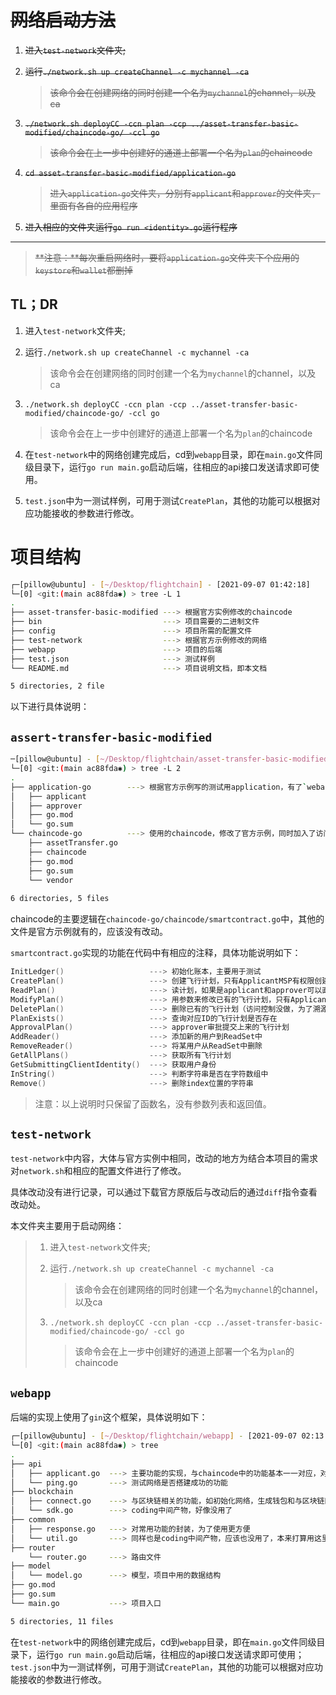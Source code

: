 # ~~网络启动方法~~
1. ~~进入`test-network`文件夹;~~  
2. ~~运行`./network.sh up createChannel -c mychannel -ca`~~  
   
    > ~~该命令会在创建网络的同时创建一个名为`mychannel`的channel，以及ca~~  
3. ~~`./network.sh deployCC -ccn plan -ccp ../asset-transfer-basic-modified/chaincode-go/ -ccl go`~~  
   
    > ~~该命令会在上一步中创建好的通道上部署一个名为`plan`的chaincode~~  
4. ~~`cd asset-transfer-basic-modified/application-go`~~  
   
    > ~~进入`application-go`文件夹，分别有`applicant`和`approver`的文件夹，里面有各自的应用程序~~
5. ~~进入相应的文件夹运行`go run <identity>.go`运行程序~~  
***
> ~~**注意：**每次重启网络时，要将`application-go`文件夹下个应用的`keystore`和`wallet`都删掉~~

## TL；DR

1. 进入`test-network`文件夹;  

2. 运行`./network.sh up createChannel -c mychannel -ca`  

   > 该命令会在创建网络的同时创建一个名为`mychannel`的channel，以及ca  

3. `./network.sh deployCC -ccn plan -ccp ../asset-transfer-basic-modified/chaincode-go/ -ccl go`  

   > 该命令会在上一步中创建好的通道上部署一个名为`plan`的chaincode  

4. 在`test-network`中的网络创建完成后，cd到`webapp`目录，即在`main.go`文件同级目录下，运行`go run main.go`启动后端，往相应的api接口发送请求即可使用。

5. `test.json`中为一测试样例，可用于测试`CreatePlan`，其他的功能可以根据对应功能接收的参数进行修改。

# 项目结构

```bash
┌─[pillow@ubuntu] - [~/Desktop/flightchain] - [2021-09-07 01:42:18]
└─[0] <git:(main ac88fda✱) > tree -L 1
.
├── asset-transfer-basic-modified ---> 根据官方实例修改的chaincode 
├── bin                           ---> 项目需要的二进制文件
├── config                        ---> 项目所需的配置文件
├── test-network                  ---> 根据官方示例修改的网络
├── webapp                        ---> 项目的后端
├── test.json                     ---> 测试样例
└── README.md                     ---> 项目说明文档，即本文档

5 directories, 2 file
```

以下进行具体说明：

## `assert-transfer-basic-modified`

```bash
─[pillow@ubuntu] - [~/Desktop/flightchain/asset-transfer-basic-modified] - [2021-09-07 01:48:43]
└─[0] <git:(main ac88fda✱) > tree -L 2
.
├── application-go        ---> 根据官方示例写的测试用application，有了`webapp`后可以说没用了
│   ├── applicant
│   ├── approver
│   ├── go.mod
│   └── go.sum
└── chaincode-go          ---> 使用的chaincode，修改了官方示例，同时加入了访问控制
    ├── assetTransfer.go
    ├── chaincode
    ├── go.mod
    ├── go.sum
    └── vendor
    
6 directories, 5 files
```

chaincode的主要逻辑在`chaincode-go/chaincode/smartcontract.go`中，其他的文件是官方示例就有的，应该没有改动。

`smartcontract.go`实现的功能在代码中有相应的注释，具体功能说明如下：

```go
InitLedger()                   ---> 初始化账本，主要用于测试
CreatePlan()                   ---> 创建飞行计划，只有ApplicantMSP有权限创建飞行计划
ReadPlan()                     ---> 读计划，如果是applicant和approver可以直接读取，如果是user，则判断是否在ReadSet中
ModifyPlan()                   ---> 用参数来修改已有的飞行计划，只有ApplicantMSP有权限修改飞行计划，且是能修改自己提交的飞行计划
DeletePlan()                   ---> 删除已有的飞行计划（访问控制没做，为了溯源可能不需要这个功能）
PlanExists()                   ---> 查询对应ID的飞行计划是否存在
ApprovalPlan()                 ---> approver审批提交上来的飞行计划
AddReader()                    ---> 添加新的用户到ReadSet中
RemoveReader()                 ---> 将某用户从ReadSet中删除
GetAllPlans()                  ---> 获取所有飞行计划
GetSubmittingClientIdentity()  ---> 获取用户身份
InString()                     ---> 判断字符串是否在字符数组中
Remove()                       ---> 删除index位置的字符串
```

> 注意：以上说明时只保留了函数名，没有参数列表和返回值。

## `test-network`

`test-network`中内容，大体与官方实例中相同，改动的地方为结合本项目的需求对`network.sh`和相应的配置文件进行了修改。

具体改动没有进行记录，可以通过下载官方原版后与改动后的通过`diff`指令查看改动处。

本文件夹主要用于启动网络：

> 1. 进入`test-network`文件夹;  
>
> 2. 运行`./network.sh up createChannel -c mychannel -ca`  
>
>    > 该命令会在创建网络的同时创建一个名为`mychannel`的channel，以及ca  
>
> 3. `./network.sh deployCC -ccn plan -ccp ../asset-transfer-basic-modified/chaincode-go/ -ccl go`  
>
>    > 该命令会在上一步中创建好的通道上部署一个名为`plan`的chaincode  

## `webapp`

后端的实现上使用了`gin`这个框架，具体说明如下：

```bash
┌─[pillow@ubuntu] - [~/Desktop/flightchain/webapp] - [2021-09-07 02:13:13]
└─[0] <git:(main ac88fda✱) > tree
.
├── api
│   ├── applicant.go  ---> 主要功能的实现，与chaincode中的功能基本一一对应，对chaincode中的功能进行封装以方便使用
│   └── ping.go       ---> 测试网络是否搭建成功的功能
├── blockchain
│   ├── connect.go    ---> 与区块链相关的功能，如初始化网络，生成钱包和与区块链网络进行交互
│   └── sdk.go        ---> coding中间产物，好像没用了
├── common
│   ├── response.go   ---> 对常用功能的封装，为了使用更方便
│   └── util.go       ---> 同样也是coding中间产物，应该也没用了，本来打算用这里的代码解决的问题用别的方式解决了
├── router
    └── router.go     ---> 路由文件
├── model
│   └── model.go      ---> 模型，项目中用的数据结构
├── go.mod
├── go.sum
└── main.go           ---> 项目入口

5 directories, 11 files
```

在`test-network`中的网络创建完成后，cd到`webapp`目录，即在`main.go`文件同级目录下，运行`go run main.go`启动后端，往相应的api接口发送请求即可使用；`test.json`中为一测试样例，可用于测试`CreatePlan`，其他的功能可以根据对应功能接收的参数进行修改。

